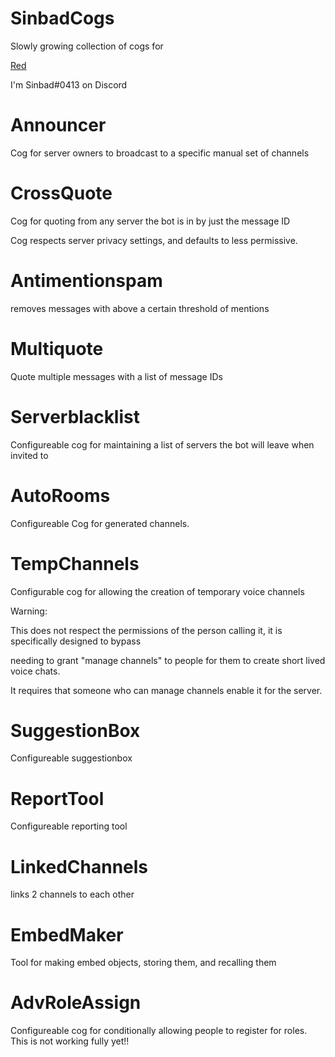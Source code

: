 # SinbadCogs

Slowly growing collection of cogs for

[Red](https://github.com/Twentysix26/Red-DiscordBot)

I'm Sinbad#0413 on Discord

# Announcer

Cog for server owners to broadcast to a specific manual set of channels

# CrossQuote

Cog for quoting from any server the bot is in by just the message ID

Cog respects server privacy settings, and defaults to less permissive.

# Antimentionspam
  removes messages with above a certain threshold of mentions

# Multiquote

Quote multiple messages with a list of message IDs

# Serverblacklist

Configureable cog for maintaining a list of servers the bot will leave when invited to

# AutoRooms

Configureable Cog for generated channels.

# TempChannels

Configurable cog for allowing the creation of temporary voice channels

Warning:

This does not respect the permissions of the person calling it, it is specifically designed to bypass

needing to grant "manage channels" to people for them to create short lived voice chats.

It requires that someone who can manage channels enable it for the server.

# SuggestionBox

Configureable suggestionbox

# ReportTool

Configureable reporting tool

# LinkedChannels

links 2 channels to each other


# EmbedMaker

Tool for making embed objects, storing them, and recalling them


# AdvRoleAssign

Configureable cog for conditionally allowing people to register for roles. This is not working fully yet!!
